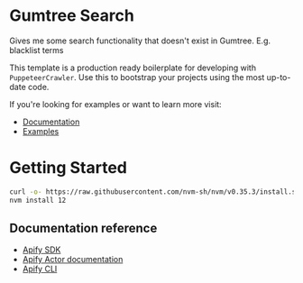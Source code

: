 # Gumtree Search
Gives me some search functionality that doesn't exist in Gumtree. E.g. blacklist terms

This template is a production ready boilerplate for developing with `PuppeteerCrawler`.
Use this to bootstrap your projects using the most up-to-date code.

If you're looking for examples or want to learn more visit:
- [Documentation](https://sdk.apify.com/docs/api/puppeteer-crawler) 
- [Examples](https://sdk.apify.com/docs/examples/puppeteer-crawler) 

# Getting Started

```bash
curl -o- https://raw.githubusercontent.com/nvm-sh/nvm/v0.35.3/install.sh | bash 
nvm install 12
```

## Documentation reference

- [Apify SDK](https://sdk.apify.com/)
- [Apify Actor documentation](https://docs.apify.com/actor)
- [Apify CLI](https://docs.apify.com/cli)
